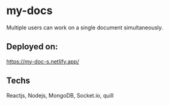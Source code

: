 # my-docs
Multiple users can work on a single document simultaneously.

## Deployed on:
https://my-doc-s.netlify.app/

## Techs
Reactjs, Nodejs, MongoDB, Socket.io, quill